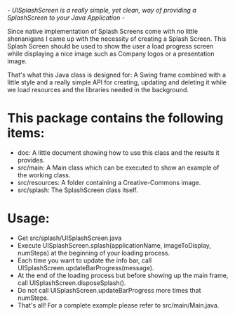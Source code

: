 **-* UISplashScreen is a really simple, yet clean, way of providing a SplashScreen to your Java Application *-** 

Since native implementation of Splash Screens come with no little shenanigans I came up with the necessity of creating a Splash Screen. This Splash Screen should be used to show the user a load progress screen while displaying a nice image such as Company logos or a presentation image.

That's what this Java class is designed for: A Swing frame combined with a little style and a really simple API for creating, updating and deleting it while we load resources and the libraries needed in the background.

# This package contains the following items:

* doc: A little document showing how to use this class and the results it provides.
* src/main: A Main class which can be executed to show an example of the working class.
* src/resources: A folder containing a Creative-Commons image.
* src/splash: The SplashScreen class itself.

# Usage:

* Get src/splash/UISplashScreen.java
* Execute UISplashScreen.splash(applicationName, imageToDisplay, numSteps) at the beginning of your loading process.
* Each time you want to update the info bar, call UISplashScreen.updateBarProgress(message).
* At the end of the loading process but before showing up the main frame, call UISplashScreen.disposeSplash().
* Do not call UISplashScreen.updateBarProgress more times that numSteps.
* That's all! For a complete example please refer to src/main/Main.java.